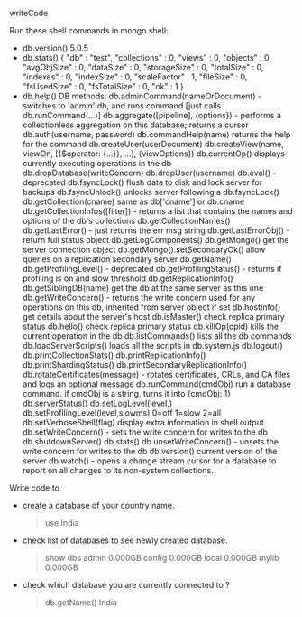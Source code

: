 writeCode

Run these shell commands in mongo shell:

- db.version()
  5.0.5
- db.stats()
  {
  "db" : "test",
  "collections" : 0,
  "views" : 0,
  "objects" : 0,
  "avgObjSize" : 0,
  "dataSize" : 0,
  "storageSize" : 0,
  "totalSize" : 0,
  "indexes" : 0,
  "indexSize" : 0,
  "scaleFactor" : 1,
  "fileSize" : 0,
  "fsUsedSize" : 0,
  "fsTotalSize" : 0,
  "ok" : 1
  }
- db.help()
  DB methods:
  db.adminCommand(nameOrDocument) - switches to 'admin' db, and runs command [just calls db.runCommand(...)]
  db.aggregate([pipeline], {options}) - performs a collectionless aggregation on this database; returns a cursor
  db.auth(username, password)
  db.commandHelp(name) returns the help for the command
  db.createUser(userDocument)
  db.createView(name, viewOn, [{$operator: {...}}, ...], {viewOptions})
  db.currentOp() displays currently executing operations in the db
  db.dropDatabase(writeConcern)
  db.dropUser(username)
  db.eval() - deprecated
  db.fsyncLock() flush data to disk and lock server for backups
  db.fsyncUnlock() unlocks server following a db.fsyncLock()
  db.getCollection(cname) same as db['cname'] or db.cname
  db.getCollectionInfos([filter]) - returns a list that contains the names and options of the db's collections
  db.getCollectionNames()
  db.getLastError() - just returns the err msg string
  db.getLastErrorObj() - return full status object
  db.getLogComponents()
  db.getMongo() get the server connection object
  db.getMongo().setSecondaryOk() allow queries on a replication secondary server
  db.getName()
  db.getProfilingLevel() - deprecated
  db.getProfilingStatus() - returns if profiling is on and slow threshold
  db.getReplicationInfo()
  db.getSiblingDB(name) get the db at the same server as this one
  db.getWriteConcern() - returns the write concern used for any operations on this db, inherited from server object if set
  db.hostInfo() get details about the server's host
  db.isMaster() check replica primary status
  db.hello() check replica primary status
  db.killOp(opid) kills the current operation in the db
  db.listCommands() lists all the db commands
  db.loadServerScripts() loads all the scripts in db.system.js
  db.logout()
  db.printCollectionStats()
  db.printReplicationInfo()
  db.printShardingStatus()
  db.printSecondaryReplicationInfo()
  db.rotateCertificates(message) - rotates certificates, CRLs, and CA files and logs an optional message
  db.runCommand(cmdObj) run a database command. if cmdObj is a string, turns it into {cmdObj: 1}
  db.serverStatus()
  db.setLogLevel(level,<component>)
  db.setProfilingLevel(level,slowms) 0=off 1=slow 2=all
  db.setVerboseShell(flag) display extra information in shell output
  db.setWriteConcern(<write concern doc>) - sets the write concern for writes to the db
  db.shutdownServer()
  db.stats()
  db.unsetWriteConcern(<write concern doc>) - unsets the write concern for writes to the db
  db.version() current version of the server
  db.watch() - opens a change stream cursor for a database to report on all changes to its non-system collections.

Write code to

- create a database of your country name.
  > use India
- check list of databases to see newly created database.
  > show dbs
  > admin 0.000GB
  > config 0.000GB
  > local 0.000GB
  > mylib 0.000GB
- check which database you are currently connected to ?
  > db.getName()
  > India
